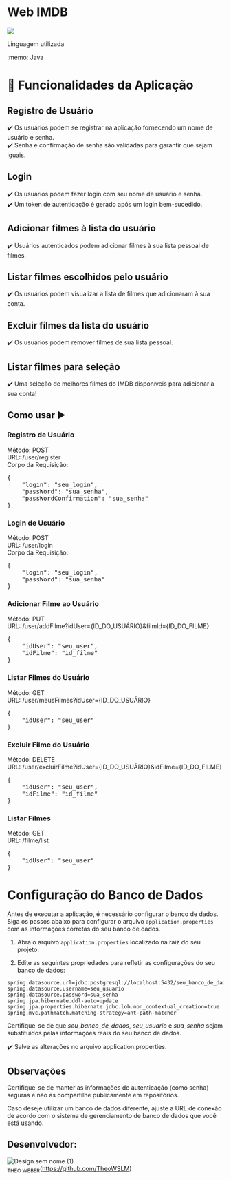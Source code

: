 <h1>Web IMDB</h1> 
<p>
<img src="http://img.shields.io/static/v1?label=STATUS&message=CONCLUIDO&color=GREEN&style=for-the-badge"/>
</p>
<p>Linguagem utilizada</p> 
:memo: Java

# :hammer: Funcionalidades da Aplicação


## Registro de Usuário
:heavy_check_mark: Os usuários podem se registrar na aplicação fornecendo um nome de usuário e senha.<br>
:heavy_check_mark: Senha e confirmação de senha são validadas para garantir que sejam iguais.
## Login
:heavy_check_mark: Os usuários podem fazer login com seu nome de usuário e senha.<br>
:heavy_check_mark: Um token de autenticação é gerado após um login bem-sucedido.
## Adicionar filmes à lista do usuário
:heavy_check_mark: Usuários autenticados podem adicionar filmes à sua lista pessoal de filmes.<br>
## Listar filmes escolhidos pelo usuário
:heavy_check_mark: Os usuários podem visualizar a lista de filmes que adicionaram à sua conta.<br>
## Excluir filmes da lista do usuário
:heavy_check_mark: Os usuários podem remover filmes de sua lista pessoal.
## Listar filmes para seleção
:heavy_check_mark: Uma seleção de melhores filmes do IMDB disponíveis para adicionar à sua conta!

## Como usar :arrow_forward:
<h3>Registro de Usuário</h3>
Método: POST<br>
URL: /user/register<br>
Corpo da Requisição:
<pre>
{
    "login": "seu_login",
    "passWord": "sua_senha",
    "passWordConfirmation": "sua_senha"
}
</pre>
<h3>Login de Usuário</h3>
Método: POST<br>
URL: /user/login<br>
Corpo da Requisição:
<pre>
{
    "login": "seu_login",
    "passWord": "sua_senha"
}
</pre>
<h3>Adicionar Filme ao Usuário</h3>
Método: PUT<br>
URL: /user/addFilme?idUser={ID_DO_USUÁRIO}&filmId={ID_DO_FILME}
<pre>
{
    "idUser": "seu_user",
    "idFilme": "id_filme"
}
</pre>
<h3>Listar Filmes do Usuário</h3>
Método: GET<br>
URL: /user/meusFilmes?idUser={ID_DO_USUÁRIO}
<pre>
{
    "idUser": "seu_user"
}
</pre>
<h3>Excluir Filme do Usuário</h3>
Método: DELETE<br>
URL: /user/excluirFilme?idUser={ID_DO_USUÁRIO}&idFilme={ID_DO_FILME}
<pre>
{
    "idUser": "seu_user",
    "idFilme": "id_filme"
}
</pre>
<h3>Listar Filmes</h3>
Método: GET<br>
URL: /filme/list
<pre>
{
    "idUser": "seu_user"
}
</pre>

# Configuração do Banco de Dados

Antes de executar a aplicação, é necessário configurar o banco de dados. Siga os passos abaixo para configurar o arquivo `application.properties` com as informações corretas do seu banco de dados.

1. Abra o arquivo `application.properties` localizado na raiz do seu projeto.

2. Edite as seguintes propriedades para refletir as configurações do seu banco de dados:

```properties
spring.datasource.url=jdbc:postgresql://localhost:5432/seu_banco_de_dados
spring.datasource.username=seu_usuario
spring.datasource.password=sua_senha
spring.jpa.hibernate.ddl-auto=update
spring.jpa.properties.hibernate.jdbc.lob.non_contextual_creation=true
spring.mvc.pathmatch.matching-strategy=ant-path-matcher
```

Certifique-se de que *seu_banco_de_dados*, *seu_usuario* e *sua_senha* sejam substituídos pelas informações reais do seu banco de dados.

:heavy_check_mark: Salve as alterações no arquivo application.properties.

## Observações

Certifique-se de manter as informações de autenticação (como senha) seguras e não as compartilhe publicamente em repositórios.

Caso deseje utilizar um banco de dados diferente, ajuste a URL de conexão de acordo com o sistema de gerenciamento de banco de dados que você está usando.


## Desenvolvedor:
![Design sem nome (1)](https://github.com/TheoWSLM/webIMDB/assets/130668057/8effdd6f-8315-46c4-952c-9e639e50b4bb)<br><sub>THEO WEBER</sub>(https://github.com/TheoWSLM)  
